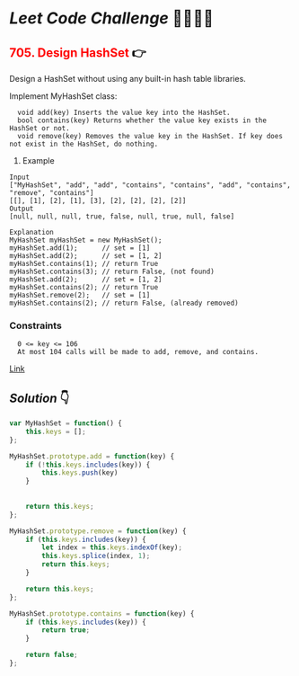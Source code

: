 # **_Leet Code Challenge_** 👨‍💻👩‍💻

## <span style="color:red">705. Design HashSet</span> 👉

Design a HashSet without using any built-in hash table libraries.

Implement MyHashSet class:

```
  void add(key) Inserts the value key into the HashSet.
  bool contains(key) Returns whether the value key exists in the HashSet or not.
  void remove(key) Removes the value key in the HashSet. If key does not exist in the HashSet, do nothing.
```


1. Example
```
Input
["MyHashSet", "add", "add", "contains", "contains", "add", "contains", "remove", "contains"]
[[], [1], [2], [1], [3], [2], [2], [2], [2]]
Output
[null, null, null, true, false, null, true, null, false]

Explanation
MyHashSet myHashSet = new MyHashSet();
myHashSet.add(1);      // set = [1]
myHashSet.add(2);      // set = [1, 2]
myHashSet.contains(1); // return True
myHashSet.contains(3); // return False, (not found)
myHashSet.add(2);      // set = [1, 2]
myHashSet.contains(2); // return True
myHashSet.remove(2);   // set = [1]
myHashSet.contains(2); // return False, (already removed)
```

### Constraints
```
  0 <= key <= 106
  At most 104 calls will be made to add, remove, and contains.
```

  [Link](https://leetcode.com/problems/design-hashset/)

## _Solution_ 👇

```javascript
var MyHashSet = function() {
    this.keys = [];
};

MyHashSet.prototype.add = function(key) {
    if (!this.keys.includes(key)) {
        this.keys.push(key)
    }
    
    
    return this.keys;
};

MyHashSet.prototype.remove = function(key) {
    if (this.keys.includes(key)) {
        let index = this.keys.indexOf(key);
        this.keys.splice(index, 1);
        return this.keys;
    }

    return this.keys;
};

MyHashSet.prototype.contains = function(key) {
    if (this.keys.includes(key)) {
        return true;
    }

    return false;
};
```

